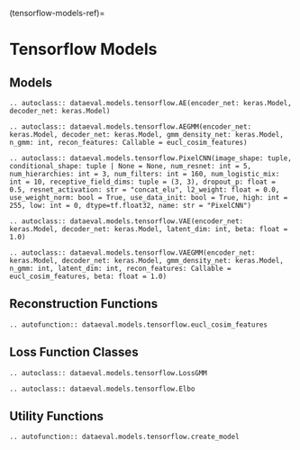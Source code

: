 (tensorflow-models-ref)=
# Tensorflow Models

## Models

```{eval-rst}
.. autoclass:: dataeval.models.tensorflow.AE(encoder_net: keras.Model, decoder_net: keras.Model)
```

```{eval-rst}
.. autoclass:: dataeval.models.tensorflow.AEGMM(encoder_net: keras.Model, decoder_net: keras.Model, gmm_density_net: keras.Model, n_gmm: int, recon_features: Callable = eucl_cosim_features)
```

```{eval-rst}
.. autoclass:: dataeval.models.tensorflow.PixelCNN(image_shape: tuple, conditional_shape: tuple | None = None, num_resnet: int = 5, num_hierarchies: int = 3, num_filters: int = 160, num_logistic_mix: int = 10, receptive_field_dims: tuple = (3, 3), dropout_p: float = 0.5, resnet_activation: str = "concat_elu", l2_weight: float = 0.0, use_weight_norm: bool = True, use_data_init: bool = True, high: int = 255, low: int = 0, dtype=tf.float32, name: str = "PixelCNN")
```

```{eval-rst}
.. autoclass:: dataeval.models.tensorflow.VAE(encoder_net: keras.Model, decoder_net: keras.Model, latent_dim: int, beta: float = 1.0)
```

```{eval-rst}
.. autoclass:: dataeval.models.tensorflow.VAEGMM(encoder_net: keras.Model, decoder_net: keras.Model, gmm_density_net: keras.Model, n_gmm: int, latent_dim: int, recon_features: Callable = eucl_cosim_features, beta: float = 1.0)
```

## Reconstruction Functions

```{eval-rst}
.. autofunction:: dataeval.models.tensorflow.eucl_cosim_features
```

## Loss Function Classes

```{eval-rst}
.. autoclass:: dataeval.models.tensorflow.LossGMM
```

```{eval-rst}
.. autoclass:: dataeval.models.tensorflow.Elbo
```

## Utility Functions

```{eval-rst}
.. autofunction:: dataeval.models.tensorflow.create_model
```
